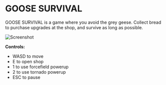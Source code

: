 # GOOSE SURVIVAL

GOOSE SURVIVAL is a game where you avoid the grey geese. Collect bread to purchase upgrades at the shop, and survive as long as possible.

![Screenshot](https://cloud-q33t67zr8-hack-club-bot.vercel.app/0image.png)

**Controls:**

- WASD to move
- E to open shop
- 1 to use forcefield powerup
- 2 to use tornado powerup
- ESC to pause

